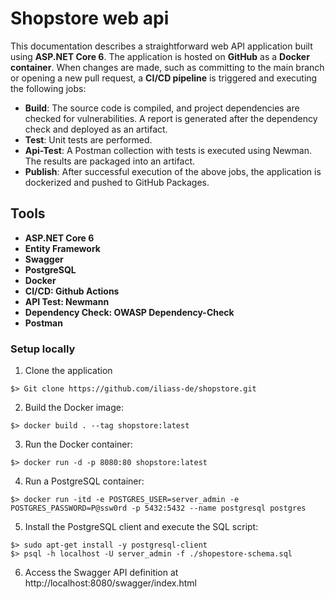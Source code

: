 # Shopstore web api    
This documentation describes a straightforward web API application built using **ASP.NET Core 6**. The application is hosted on **GitHub** as a **Docker container**. When changes are made, such as committing to the main branch or opening a new pull request, a **CI/CD pipeline** is triggered and executing the following jobs:
* **Build**: The source code is compiled, and project dependencies are checked for vulnerabilities. A report is generated after the dependency check and deployed as an artifact.
* **Test**: Unit tests are performed.
* **Api-Test**: A Postman collection with tests is executed using Newman. The results are packaged into an artifact.
* **Publish**: After successful execution of the above jobs, the application is dockerized and pushed to GitHub Packages.
## Tools
* **ASP.NET Core 6**
* **Entity Framework**
* **Swagger**
* **PostgreSQL**
* **Docker**
* **CI/CD: Github Actions**
* **API Test: Newmann**
* **Dependency Check: OWASP Dependency-Check**
* **Postman**
### Setup locally
1. Clone the application
```
$> Git clone https://github.com/iliass-de/shopstore.git
```
2. Build the Docker image:
```
$> docker build . --tag shopstore:latest
```
3. Run the Docker container:
```
$> docker run -d -p 8080:80 shopstore:latest
```
4. Run a PostgreSQL container:
```
$> docker run -itd -e POSTGRES_USER=server_admin -e POSTGRES_PASSWORD=P@ssw0rd -p 5432:5432 --name postgresql postgres
```
5. Install the PostgreSQL client and execute the SQL script:
```
$> sudo apt-get install -y postgresql-client
$> psql -h localhost -U server_admin -f ./shopestore-schema.sql
```
6. Access the Swagger API definition at http://localhost:8080/swagger/index.html

